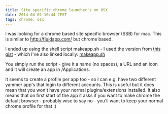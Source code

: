 ```yaml
---
title: Site specific chrome launcher's on OSX
date: 2014-04-02 10:44 CEST
tags: chrome, osx
---
```


I was looking for a chrome based site specific browser (SSB) for mac. This is similar to http://fluidapp.com/ but chrome based.

I ended up using the shell script makeapp.sh - I used the version from [this gist](https://gist.github.com/sanfordredlich/4568525) - which I've also linked locally: [makeapp.sh](makeapp.sh)

You simply run the script - give it a name (no spaces), a URL and an icon and it will create an app in /Applications.

It seems to create a profile per app too - so I can e.g. have two different yammer app's that login to different accounts. This is useful but it does mean that you won't have your normal plugins/extensions installed. It also means that on first start of the app it asks if you want to make chrome the default browser - probably wise to say no - you'll want to keep your normal chrome profile for that :)
